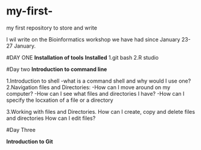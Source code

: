 # my-first-
my first repository to store and write


I wil write on the Bioinformatics workshop we have had since January 23-27 January.


#DAY ONE
**Installation of tools**
**Installed**
1.git bash 
2.R studio

#Day two
**Introduction to command line**

1.Introduction to shell
-what is a command shell and why would I use one?
2.Navigation files and Directories:
-How can I move around on my computer?
-How can I see what files and directories I have?
-How can I specify the locxation of a file or a directory

3.Working with files and Directories. How can I create, copy and delete files and directories
How can I edit files?


#Day Three

**Introduction to Git**
